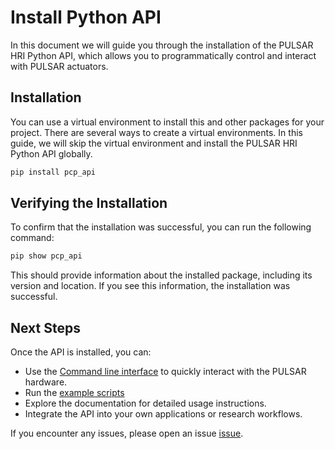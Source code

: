 # Install Python API

In this document we will guide you through the installation of the PULSAR HRI Python API, which allows you to programmatically control and interact with PULSAR actuators.


## Installation

You can use a virtual environment to install this and other packages for your project. There are several ways to create a virtual environments. In this guide, we will skip the virtual environment and install the PULSAR HRI Python API globally.

```bash
pip install pcp_api
```


## Verifying the Installation

To confirm that the installation was successful, you can run the following command:

```bash
pip show pcp_api
```
This should provide information about the installed package, including its version and location. If you see this information, the installation was successful.


## Next Steps

Once the API is installed, you can:

* Use the [Command line interface](cli.md) to quickly interact with the PULSAR hardware.
* Run the [example scripts](example_scripts/examples-overview.md)
* Explore the documentation for detailed usage instructions.
* Integrate the API into your own applications or research workflows.

If you encounter any issues, please open an issue [issue](https://github.com/PulsarHRI/pulsarhri.github.io/issues).

